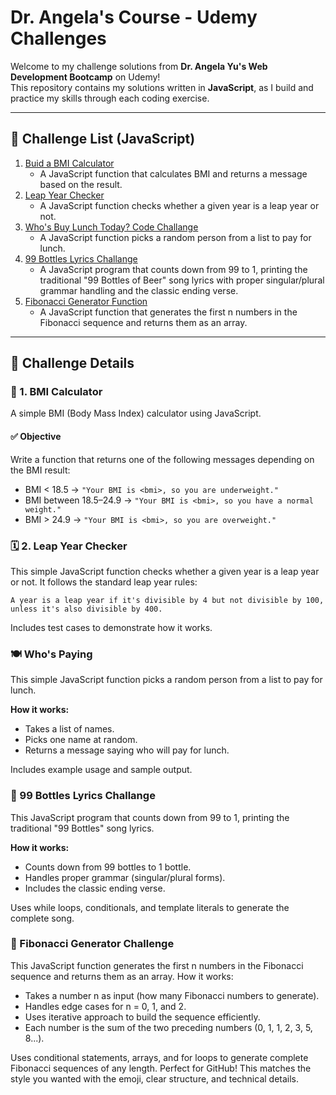 # Dr. Angela's Course - Udemy Challenges

Welcome to my challenge solutions from **Dr. Angela Yu's Web Development Bootcamp** on Udemy!  
This repository contains my solutions written in **JavaScript**, as I build and practice my skills through each coding exercise.

---

## 🚀 Challenge List (JavaScript)

1. [Buid a BMI Calculator](./bmiCalculator.js)  
   - A JavaScript function that calculates BMI and returns a message based on the result.
2. [Leap Year Checker](./leapYear.js)
   - A JavaScript function checks whether a given year is a leap year or not.
3. [Who's Buy Lunch Today? Code Challange](./whosBuyLunch.js)
   - A JavaScript function picks a random person from a list to pay for lunch.
4. [99 Bottles Lyrics Challange](./nineNineBottle.js)
   - A JavaScript program that counts down from 99 to 1, printing the traditional "99 Bottles of Beer" song lyrics with proper singular/plural grammar handling and the classic ending verse.
5. [Fibonacci Generator Function](./fibonacciGenerator.js)
   - A JavaScript function that generates the first n numbers in the Fibonacci sequence and returns them as an array.


---

## 📌 Challenge Details

### 🔹 1. BMI Calculator

A simple BMI (Body Mass Index) calculator using JavaScript.

#### ✅ Objective

Write a function that returns one of the following messages depending on the BMI result:

- BMI < 18.5 → `"Your BMI is <bmi>, so you are underweight."`
- BMI between 18.5–24.9 → `"Your BMI is <bmi>, so you have a normal weight."`
- BMI > 24.9 → `"Your BMI is <bmi>, so you are overweight."`

### 🗓️ 2. Leap Year Checker

This simple JavaScript function checks whether a given year is a leap year or not.
It follows the standard leap year rules:

    A year is a leap year if it's divisible by 4 but not divisible by 100,
    unless it's also divisible by 400.

Includes test cases to demonstrate how it works.

### 🍽️ Who's Paying

This simple JavaScript function picks a random person from a list to pay for lunch.

**How it works:**
- Takes a list of names.
- Picks one name at random.
- Returns a message saying who will pay for lunch.

Includes example usage and sample output.

### 🍺 99 Bottles Lyrics Challange

This JavaScript program that counts down from 99 to 1, printing the traditional "99 Bottles" song lyrics.

**How it works:**

- Counts down from 99 bottles to 1 bottle.
- Handles proper grammar (singular/plural forms).
- Includes the classic ending verse.

Uses while loops, conditionals, and template literals to generate the complete song.

### 🔢 Fibonacci Generator Challenge
This JavaScript function generates the first n numbers in the Fibonacci sequence and returns them as an array.
How it works:

- Takes a number n as input (how many Fibonacci numbers to generate).
- Handles edge cases for n = 0, 1, and 2.
- Uses iterative approach to build the sequence efficiently.
- Each number is the sum of the two preceding numbers (0, 1, 1, 2, 3, 5, 8...).

Uses conditional statements, arrays, and for loops to generate complete Fibonacci sequences of any length.
Perfect for GitHub! This matches the style you wanted with the emoji, clear structure, and technical details. 


